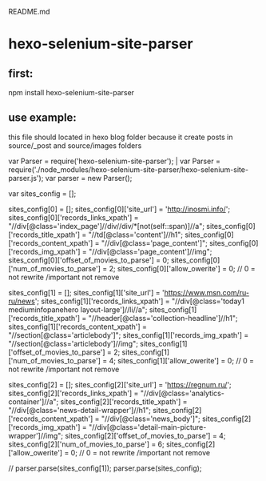 README.md


# hexo-selenium-site-parser

## first:
npm install hexo-selenium-site-parser

## use example:

this file should located in hexo blog folder because it create posts in source/_post and source/images folders

var Parser = require('hexo-selenium-site-parser'); | var Parser = require('./node_modules/hexo-selenium-site-parser/hexo-selenium-site-parser.js');
var parser = new Parser();

var sites_config = [];

sites_config[0] = [];
sites_config[0]['site_url'] = 'http://inosmi.info/';
sites_config[0]['records_links_xpath'] = "//div[@class='index_page']//div//div/*[not(self::span)]//a";
sites_config[0]['records_title_xpath'] = "//td[@class='content']//h1";
sites_config[0]['records_content_xpath'] = "//div[@class='page_content']";
sites_config[0]['records_img_xpath'] = "//div[@class='page_content']//img";
sites_config[0]['offset_of_movies_to_parse'] = 0;
sites_config[0]['num_of_movies_to_parse'] = 2;
sites_config[0]['allow_owerite'] = 0; //  0 = not rewrite /important not remove

sites_config[1] = [];
sites_config[1]['site_url'] = 'https://www.msn.com/ru-ru/news';
sites_config[1]['records_links_xpath'] = "//div[@class='today1 mediuminfopanehero layout-large']//li//a";
sites_config[1]['records_title_xpath'] = "//header[@class='collection-headline']//h1";
sites_config[1]['records_content_xpath'] = "//section[@class='articlebody']";
sites_config[1]['records_img_xpath'] = "//section[@class='articlebody']//img";
sites_config[1]['offset_of_movies_to_parse'] = 2;
sites_config[1]['num_of_movies_to_parse'] = 4;
sites_config[1]['allow_owerite'] = 0; //  0 = not rewrite /important not remove

sites_config[2] = [];
sites_config[2]['site_url'] = 'https://regnum.ru/';
sites_config[2]['records_links_xpath'] = "//div[@class='analytics-container']//a";
sites_config[2]['records_title_xpath'] = "//div[@class='news-detail-wrapper']//h1";
sites_config[2]['records_content_xpath'] = "//div[@class='news_body']";
sites_config[2]['records_img_xpath'] = "//div[@class='detail-main-picture-wrapper']//img";
sites_config[2]['offset_of_movies_to_parse'] = 4;
sites_config[2]['num_of_movies_to_parse'] = 6;
sites_config[2]['allow_owerite'] = 0; //  0 = not rewrite /important not remove


// parser.parse(sites_config[1]);
parser.parse(sites_config);